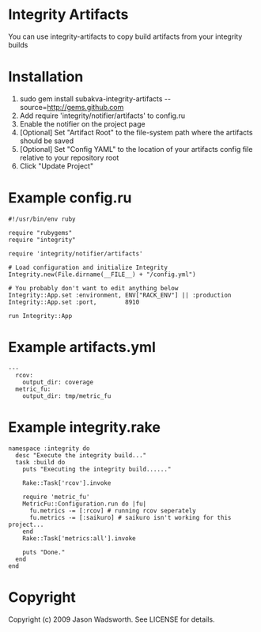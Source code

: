 Integrity Artifacts
=========

You can use integrity-artifacts to copy build artifacts from your integrity builds

Installation
=========

1. sudo gem install subakva-integrity-artifacts --source=http://gems.github.com
2. Add require 'integrity/notifier/artifacts' to config.ru
3. Enable the notifier on the project page
4. [Optional] Set "Artifact Root" to the file-system path where the artifacts should be saved
5. [Optional] Set "Config YAML" to the location of your artifacts config file relative to your repository root
6. Click "Update Project"

Example config.ru
=========

    #!/usr/bin/env ruby

    require "rubygems"
    require "integrity"

    require 'integrity/notifier/artifacts'

    # Load configuration and initialize Integrity
    Integrity.new(File.dirname(__FILE__) + "/config.yml")

    # You probably don't want to edit anything below
    Integrity::App.set :environment, ENV["RACK_ENV"] || :production
    Integrity::App.set :port,        8910

    run Integrity::App

Example artifacts.yml
=========

    ---
      rcov: 
        output_dir: coverage
      metric_fu: 
        output_dir: tmp/metric_fu

Example integrity.rake
=========

    namespace :integrity do
      desc "Execute the integrity build..."
      task :build do
        puts "Executing the integrity build......"

        Rake::Task['rcov'].invoke

        require 'metric_fu'
        MetricFu::Configuration.run do |fu|
          fu.metrics -= [:rcov] # running rcov seperately
          fu.metrics -= [:saikuro] # saikuro isn't working for this project...
        end
        Rake::Task['metrics:all'].invoke

        puts "Done."
      end
    end


Copyright
==========

Copyright (c) 2009 Jason Wadsworth. See LICENSE for details.
